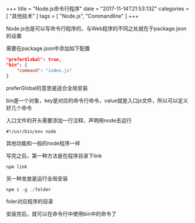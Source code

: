 +++
title = "Node.js命令行程序"
date = "2017-11-14T21:53:13Z"
categories = [
    "其他技术"
]
tags = [
    "Node.js",
    "Commandline"
]
+++

Node.js也是可以写命令行程序的，与Web程序的不同之处就在于package.json的设置

需要在package.json中添加如下配置
<!--more-->

```json
"preferGlobal": true,
"bin": {
    "command": "index.js"
}
```

preferGlobal的意思是适合全局安装

bin是一个对象，key是对应的命令行命令，value就是入口js文件，所以可以定义好几个命令

入口文件的开头需要添加一行注释，声明用node去运行

```shell
#!/usr/bin/env node
```

其他功能和一般的node程序一样

写完之后，第一种方法是在程序目录下link

```shell
npm link
```

另一种发放是运行全局安装

```javascript
npm i -g ./folder
```

foler对应程序的目录

安装完后，就可以在命令行中使用bin中的命令了
